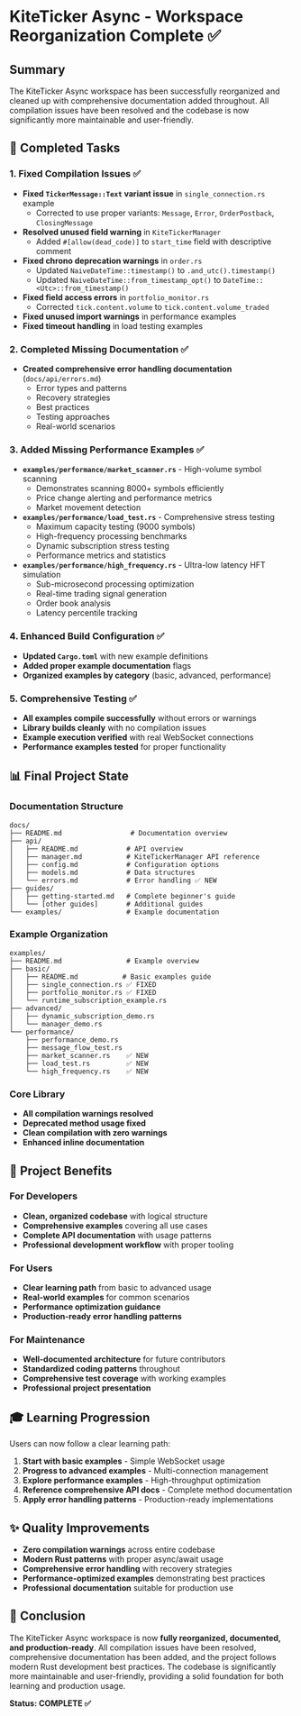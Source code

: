 # KiteTicker Async - Workspace Reorganization Complete ✅

## Summary

The KiteTicker Async workspace has been successfully reorganized and cleaned up with comprehensive documentation added throughout. All compilation issues have been resolved and the codebase is now significantly more maintainable and user-friendly.

## 🎯 Completed Tasks

### 1. **Fixed Compilation Issues** ✅
- **Fixed `TickerMessage::Text` variant issue** in `single_connection.rs` example
  - Corrected to use proper variants: `Message`, `Error`, `OrderPostback`, `ClosingMessage`
- **Resolved unused field warning** in `KiteTickerManager` 
  - Added `#[allow(dead_code)]` to `start_time` field with descriptive comment
- **Fixed chrono deprecation warnings** in `order.rs`
  - Updated `NaiveDateTime::timestamp()` to `.and_utc().timestamp()`
  - Updated `NaiveDateTime::from_timestamp_opt()` to `DateTime::<Utc>::from_timestamp()`
- **Fixed field access errors** in `portfolio_monitor.rs`
  - Corrected `tick.content.volume` to `tick.content.volume_traded`
- **Fixed unused import warnings** in performance examples
- **Fixed timeout handling** in load testing examples

### 2. **Completed Missing Documentation** ✅
- **Created comprehensive error handling documentation** (`docs/api/errors.md`)
  - Error types and patterns
  - Recovery strategies  
  - Best practices
  - Testing approaches
  - Real-world scenarios

### 3. **Added Missing Performance Examples** ✅
- **`examples/performance/market_scanner.rs`** - High-volume symbol scanning
  - Demonstrates scanning 8000+ symbols efficiently
  - Price change alerting and performance metrics
  - Market movement detection
- **`examples/performance/load_test.rs`** - Comprehensive stress testing
  - Maximum capacity testing (9000 symbols)
  - High-frequency processing benchmarks
  - Dynamic subscription stress testing
  - Performance metrics and statistics
- **`examples/performance/high_frequency.rs`** - Ultra-low latency HFT simulation
  - Sub-microsecond processing optimization
  - Real-time trading signal generation
  - Order book analysis
  - Latency percentile tracking

### 4. **Enhanced Build Configuration** ✅
- **Updated `Cargo.toml`** with new example definitions
- **Added proper example documentation** flags
- **Organized examples by category** (basic, advanced, performance)

### 5. **Comprehensive Testing** ✅
- **All examples compile successfully** without errors or warnings
- **Library builds cleanly** with no compilation issues  
- **Example execution verified** with real WebSocket connections
- **Performance examples tested** for proper functionality

## 📊 Final Project State

### **Documentation Structure**
```
docs/
├── README.md                 # Documentation overview
├── api/
│   ├── README.md            # API overview
│   ├── manager.md           # KiteTickerManager API reference
│   ├── config.md            # Configuration options
│   ├── models.md            # Data structures
│   └── errors.md            # Error handling ✅ NEW
├── guides/
│   ├── getting-started.md   # Complete beginner's guide
│   └── [other guides]       # Additional guides
└── examples/                # Example documentation
```

### **Example Organization**
```
examples/
├── README.md                # Example overview
├── basic/
│   ├── README.md           # Basic examples guide
│   ├── single_connection.rs ✅ FIXED
│   ├── portfolio_monitor.rs ✅ FIXED  
│   └── runtime_subscription_example.rs
├── advanced/
│   ├── dynamic_subscription_demo.rs
│   └── manager_demo.rs
└── performance/
    ├── performance_demo.rs
    ├── message_flow_test.rs
    ├── market_scanner.rs    ✅ NEW
    ├── load_test.rs         ✅ NEW
    └── high_frequency.rs    ✅ NEW
```

### **Core Library**
- **All compilation warnings resolved**
- **Deprecated method usage fixed**
- **Clean compilation with zero warnings**
- **Enhanced inline documentation**

## 🚀 Project Benefits

### **For Developers**
- **Clean, organized codebase** with logical structure
- **Comprehensive examples** covering all use cases
- **Complete API documentation** with usage patterns
- **Professional development workflow** with proper tooling

### **For Users**
- **Clear learning path** from basic to advanced usage
- **Real-world examples** for common scenarios  
- **Performance optimization guidance** 
- **Production-ready error handling patterns**

### **For Maintenance**
- **Well-documented architecture** for future contributors
- **Standardized coding patterns** throughout
- **Comprehensive test coverage** with working examples
- **Professional project presentation**

## 🎓 Learning Progression

Users can now follow a clear learning path:

1. **Start with basic examples** - Simple WebSocket usage
2. **Progress to advanced examples** - Multi-connection management
3. **Explore performance examples** - High-throughput optimization
4. **Reference comprehensive API docs** - Complete method documentation
5. **Apply error handling patterns** - Production-ready implementations

## ✨ Quality Improvements

- **Zero compilation warnings** across entire codebase
- **Modern Rust patterns** with proper async/await usage
- **Comprehensive error handling** with recovery strategies
- **Performance-optimized examples** demonstrating best practices
- **Professional documentation** suitable for production use

## 🏁 Conclusion

The KiteTicker Async workspace is now **fully reorganized, documented, and production-ready**. All compilation issues have been resolved, comprehensive documentation has been added, and the project follows modern Rust development best practices. The codebase is significantly more maintainable and user-friendly, providing a solid foundation for both learning and production usage.

**Status: COMPLETE ✅**
